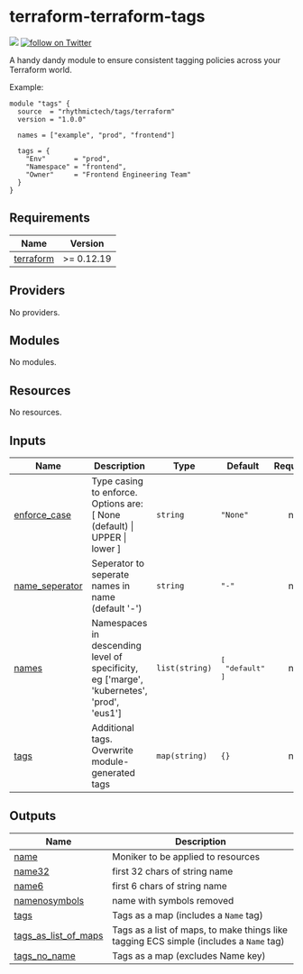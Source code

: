 # terraform-terraform-tags
[![](https://github.com/rhythmictech/terraform-terraform-tags/workflows/pre-commit-check/badge.svg)](https://github.com/rhythmictech/terraform-terraform-tags/actions)  <a href="https://twitter.com/intent/follow?screen_name=RhythmicTech"><img src="https://img.shields.io/twitter/follow/RhythmicTech?style=social&logo=RhythmicTech" alt="follow on Twitter"></a>

A handy dandy module to ensure consistent tagging policies across your Terraform world.

Example:

```hcl
module "tags" {
  source  = "rhythmictech/tags/terraform"
  version = "1.0.0"

  names = ["example", "prod", "frontend"]

  tags = {
    "Env"       = "prod",
    "Namespace" = "frontend",
    "Owner"     = "Frontend Engineering Team"
  }
}
```

<!-- BEGINNING OF PRE-COMMIT-TERRAFORM DOCS HOOK -->
## Requirements

| Name | Version |
|------|---------|
| <a name="requirement_terraform"></a> [terraform](#requirement\_terraform) | >= 0.12.19 |

## Providers

No providers.

## Modules

No modules.

## Resources

No resources.

## Inputs

| Name | Description | Type | Default | Required |
|------|-------------|------|---------|:--------:|
| <a name="input_enforce_case"></a> [enforce\_case](#input\_enforce\_case) | Type casing to enforce. Options are: [ None (default) \| UPPER \| lower ] | `string` | `"None"` | no |
| <a name="input_name_seperator"></a> [name\_seperator](#input\_name\_seperator) | Seperator to seperate names in name (default '-') | `string` | `"-"` | no |
| <a name="input_names"></a> [names](#input\_names) | Namespaces in descending level of specificity, eg ['marge', 'kubernetes', 'prod', 'eus1'] | `list(string)` | <pre>[<br>  "default"<br>]</pre> | no |
| <a name="input_tags"></a> [tags](#input\_tags) | Additional tags. Overwrite module-generated tags | `map(string)` | `{}` | no |

## Outputs

| Name | Description |
|------|-------------|
| <a name="output_name"></a> [name](#output\_name) | Moniker to be applied to resources |
| <a name="output_name32"></a> [name32](#output\_name32) | first 32 chars of string name |
| <a name="output_name6"></a> [name6](#output\_name6) | first 6 chars of string name |
| <a name="output_namenosymbols"></a> [namenosymbols](#output\_namenosymbols) | name with symbols removed |
| <a name="output_tags"></a> [tags](#output\_tags) | Tags as a map (includes a `Name` tag) |
| <a name="output_tags_as_list_of_maps"></a> [tags\_as\_list\_of\_maps](#output\_tags\_as\_list\_of\_maps) | Tags as a list of maps, to make things like tagging ECS simple (includes a `Name` tag) |
| <a name="output_tags_no_name"></a> [tags\_no\_name](#output\_tags\_no\_name) | Tags as a map (excludes Name key) |
<!-- END OF PRE-COMMIT-TERRAFORM DOCS HOOK -->
